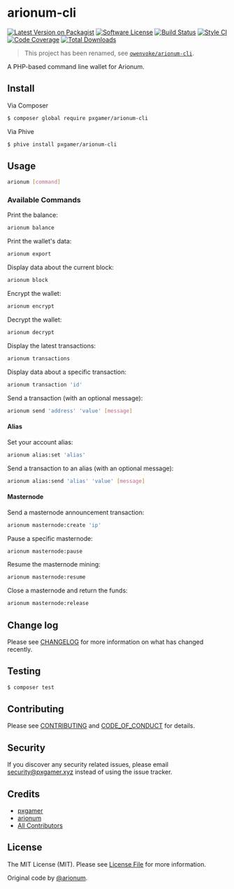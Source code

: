 # arionum-cli

[![Latest Version on Packagist][ico-version]][link-packagist]
[![Software License][ico-license]](LICENSE.md)
[![Build Status][ico-travis]][link-travis]
[![Style CI][ico-styleci]][link-styleci]
[![Code Coverage][ico-code-quality]][link-code-quality]
[![Total Downloads][ico-downloads]][link-downloads]

> This project has been renamed, see [`owenvoke/arionum-cli`](https://github.com/owenvoke/arionum-cli).

A PHP-based command line wallet for Arionum.

## Install

Via Composer

```bash
$ composer global require pxgamer/arionum-cli
```

Via Phive

```bash
$ phive install pxgamer/arionum-cli
```

## Usage

```bash
arionum [command]
```

### Available Commands

Print the balance:

```bash
arionum balance
```

Print the wallet's data:

```bash
arionum export
```

Display data about the current block:

```bash
arionum block
```

Encrypt the wallet:

```bash
arionum encrypt
```

Decrypt the wallet:

```bash
arionum decrypt
```

Display the latest transactions:

```bash
arionum transactions
```

Display data about a specific transaction:

```bash
arionum transaction 'id'
```

Send a transaction (with an optional message):

```bash
arionum send 'address' 'value' [message]
```

#### Alias

Set your account alias:

```bash
arionum alias:set 'alias'
```

Send a transaction to an alias (with an optional message):

```bash
arionum alias:send 'alias' 'value' [message]
```

#### Masternode

Send a masternode announcement transaction:

```bash
arionum masternode:create 'ip'
```

Pause a specific masternode:

```bash
arionum masternode:pause
```

Resume the masternode mining:

```bash
arionum masternode:resume
```

Close a masternode and return the funds:

```bash
arionum masternode:release
```

## Change log

Please see [CHANGELOG](CHANGELOG.md) for more information on what has changed recently.

## Testing

```bash
$ composer test
```

## Contributing

Please see [CONTRIBUTING](.github/CONTRIBUTING.md) and [CODE_OF_CONDUCT](.github/CODE_OF_CONDUCT.md) for details.

## Security

If you discover any security related issues, please email security@pxgamer.xyz instead of using the issue tracker.

## Credits

- [pxgamer][link-author]
- [arionum][link-arionum]
- [All Contributors][link-contributors]

## License

The MIT License (MIT). Please see [License File](LICENSE.md) for more information.

Original code by [@arionum][link-arionum].

[ico-version]: https://img.shields.io/packagist/v/pxgamer/arionum-cli.svg?style=flat-square
[ico-license]: https://img.shields.io/badge/license-MIT-brightgreen.svg?style=flat-square
[ico-travis]: https://img.shields.io/travis/pxgamer/arionum-cli/master.svg?style=flat-square
[ico-styleci]: https://styleci.io/repos/122668084/shield
[ico-code-quality]: https://img.shields.io/codecov/c/github/pxgamer/arionum-cli.svg?style=flat-square
[ico-downloads]: https://img.shields.io/packagist/dt/pxgamer/arionum-cli.svg?style=flat-square

[link-packagist]: https://packagist.org/packages/pxgamer/arionum-cli
[link-travis]: https://travis-ci.org/pxgamer/arionum-cli
[link-styleci]: https://styleci.io/repos/122668084
[link-code-quality]: https://codecov.io/gh/pxgamer/arionum-cli
[link-downloads]: https://packagist.org/packages/pxgamer/arionum-cli
[link-author]: https://github.com/pxgamer
[link-arionum]: https://github.com/arionum
[link-contributors]: ../../contributors
